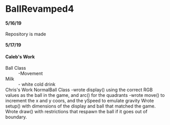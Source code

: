 # BallRevamped4
<b>5/16/19</b> </br> </br>
Repository is made </br></br>
<b>5/17/19</b></br>
<h4> Caleb's Work </h4>
  <dt>Ball Class</dt>
  <dd>-Movement</dd>
  <dt>Milk</dt>
  <dd>- white cold drink</dd>
</dl>
Chris's Work 
NormalBall Class
-wrote display() using the correct RGB values as the ball in the game, and arc() for the quadrants
-wrote move() to increment the x and y coors, and the ySpeed to emulate gravity
Wrote setup() with dimensions of the display and ball that matched the game.
Wrote draw() with restrictions that respawn the ball if it goes out of boundary. 
